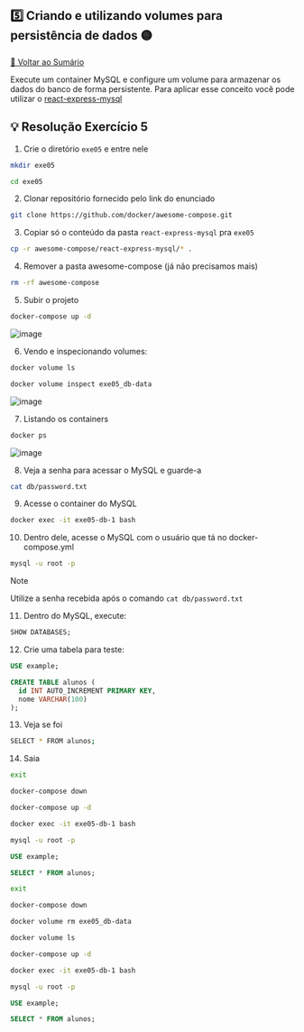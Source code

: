 ## 5️⃣ Criando e utilizando volumes para persistência de dados 🟡

[🔼 Voltar ao Sumário](https://github.com/andrrade/Docker-Exercises-CompassUOL?tab=readme-ov-file#sum%C3%A1rio-)

Execute um container MySQL e configure um volume para armazenar os dados do 
banco de forma persistente. Para aplicar esse conceito você pode utilizar o [react-express-mysql](https://github.com/docker/awesome-compose/tree/master/react-express-mysql)

## 💡 Resolução Exercício 5

01. Crie o diretório `exe05` e entre nele

```bash
mkdir exe05
```

```bash
cd exe05
```

02. Clonar repositório fornecido pelo link do enunciado

```bash
git clone https://github.com/docker/awesome-compose.git
```

03. Copiar só o conteúdo da pasta `react-express-mysql` pra `exe05`
  
```bash
cp -r awesome-compose/react-express-mysql/* .
```

04. Remover a pasta awesome-compose (já não precisamos mais)

```bash
rm -rf awesome-compose
```

05. Subir o projeto

```bash
docker-compose up -d
```

![image](https://github.com/user-attachments/assets/3e3847bb-6d7b-442e-ba4a-99e98c91385c)

06. Vendo e inspecionando volumes:

```bash
docker volume ls
```

```bash
docker volume inspect exe05_db-data
```

![image](https://github.com/user-attachments/assets/000e2b65-3e67-4184-9c39-1de671fcf1a9)

07. Listando os containers

```bash
docker ps
```

![image](https://github.com/user-attachments/assets/b4f1fa52-4caf-440e-9077-0c1a13d4ce89)

08. Veja a senha para acessar o MySQL e guarde-a

```bash
cat db/password.txt
```

09. Acesse o container do MySQL

```bash
docker exec -it exe05-db-1 bash
```

10. Dentro dele, acesse o MySQL com o usuário que tá no docker-compose.yml

```bash
mysql -u root -p
```

>[!NOTE]
> Utilize a senha recebida após o comando `cat db/password.txt`

11. Dentro do MySQL, execute:

```sql
SHOW DATABASES;
```

12. Crie uma tabela para teste:

```sql
USE example;

CREATE TABLE alunos (
  id INT AUTO_INCREMENT PRIMARY KEY,
  nome VARCHAR(100)
);
```

13. Veja se foi

```bash
SELECT * FROM alunos;
```

14. Saia

```bash
exit
```

```bash
docker-compose down
```

```bash
docker-compose up -d
```

```bash
docker exec -it exe05-db-1 bash
```

```bash
mysql -u root -p
```

```sql
USE example;
```

```sql
SELECT * FROM alunos;
```

```bash
exit
```

```bash
docker-compose down
```

```bash
docker volume rm exe05_db-data
```

```bash
docker volume ls
```

```bash
docker-compose up -d
```

```bash
docker exec -it exe05-db-1 bash
```

```bash
mysql -u root -p
```

```sql
USE example;
```

```sql
SELECT * FROM alunos;
```
